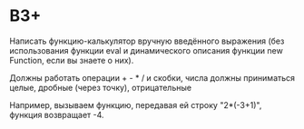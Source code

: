 # B3+

Написать функцию-калькулятор вручную введённого выражения (без использования функции eval и динамического описания функции new Function, если вы знаете о них).


Должны работать операции + - * / и скобки, числа должны приниматься целые, дробные (через точку), отрицательные


Например, вызываем функцию, передавая ей строку "2*(-3+1)", функция возвращает -4.